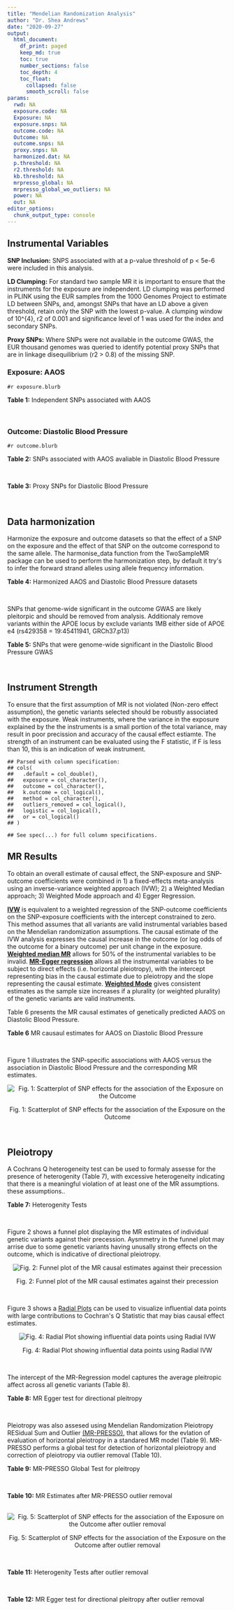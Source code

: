 ```yaml
---
title: "Mendelian Randomization Analysis"
author: "Dr. Shea Andrews"
date: "2020-09-27"
output:
  html_document:
    df_print: paged
    keep_md: true
    toc: true
    number_sections: false
    toc_depth: 4
    toc_float:
      collapsed: false
      smooth_scroll: false
params:
  rwd: NA
  exposure.code: NA
  Exposure: NA
  exposure.snps: NA
  outcome.code: NA
  Outcome: NA
  outcome.snps: NA
  proxy.snps: NA
  harmonized.dat: NA
  p.threshold: NA
  r2.threshold: NA
  kb.threshold: NA
  mrpresso_global: NA
  mrpresso_global_wo_outliers: NA
  power: NA
  out: NA
editor_options:
  chunk_output_type: console
---
```







## Instrumental Variables
**SNP Inclusion:** SNPS associated with at a p-value threshold of p < 5e-6 were included in this analysis.
<br>

**LD Clumping:** For standard two sample MR it is important to ensure that the instruments for the exposure are independent. LD clumping was performed in PLINK using the EUR samples from the 1000 Genomes Project to estimate LD between SNPs, and, amongst SNPs that have an LD above a given threshold, retain only the SNP with the lowest p-value. A clumping window of 10^{4}, r2 of 0.001 and significance level of 1 was used for the index and secondary SNPs.
<br>

**Proxy SNPs:** Where SNPs were not available in the outcome GWAS, the EUR thousand genomes was queried to identify potential proxy SNPs that are in linkage disequilibrium (r2 > 0.8) of the missing SNP.
<br>

### Exposure: AAOS
`#r exposure.blurb`
<br>

**Table 1:** Independent SNPs associated with AAOS
<div data-pagedtable="false">
  <script data-pagedtable-source type="application/json">
{"columns":[{"label":["SNP"],"name":[1],"type":["chr"],"align":["left"]},{"label":["CHROM"],"name":[2],"type":["dbl"],"align":["right"]},{"label":["POS"],"name":[3],"type":["dbl"],"align":["right"]},{"label":["REF"],"name":[4],"type":["chr"],"align":["left"]},{"label":["ALT"],"name":[5],"type":["chr"],"align":["left"]},{"label":["AF"],"name":[6],"type":["dbl"],"align":["right"]},{"label":["BETA"],"name":[7],"type":["dbl"],"align":["right"]},{"label":["SE"],"name":[8],"type":["dbl"],"align":["right"]},{"label":["Z"],"name":[9],"type":["dbl"],"align":["right"]},{"label":["P"],"name":[10],"type":["dbl"],"align":["right"]},{"label":["N"],"name":[11],"type":["dbl"],"align":["right"]},{"label":["TRAIT"],"name":[12],"type":["chr"],"align":["left"]}],"data":[{"1":"rs2649062","2":"1","3":"5799177","4":"A","5":"G","6":"0.3192","7":"0.0652","8":"0.0131","9":"4.977100","10":"6.120e-07","11":"40255","12":"AAOS"},{"1":"rs4662080","2":"1","3":"14363419","4":"C","5":"T","6":"0.6649","7":"0.1421","8":"0.0296","9":"4.800676","10":"1.586e-06","11":"40255","12":"AAOS"},{"1":"rs10919252","2":"1","3":"169802956","4":"C","5":"G","6":"0.3275","7":"0.0975","8":"0.0198","9":"4.924240","10":"8.182e-07","11":"40255","12":"AAOS"},{"1":"rs6701713","2":"1","3":"207786289","4":"A","5":"G","6":"0.7983","7":"-0.0709","8":"0.0146","9":"-4.856160","10":"1.184e-06","11":"40255","12":"AAOS"},{"1":"rs144505123","2":"1","3":"221802052","4":"C","5":"T","6":"0.0113","7":"0.7709","8":"0.1609","9":"4.791175","10":"1.661e-06","11":"40255","12":"AAOS"},{"1":"rs6718282","2":"2","3":"18039651","4":"G","5":"A","6":"0.0440","7":"-0.1421","8":"0.0308","9":"-4.613636","10":"3.840e-06","11":"40255","12":"AAOS"},{"1":"rs114131510","2":"2","3":"78420700","4":"A","5":"G","6":"0.0162","7":"0.6419","8":"0.1406","9":"4.565430","10":"4.949e-06","11":"40255","12":"AAOS"},{"1":"rs12615104","2":"2","3":"109820829","4":"T","5":"C","6":"0.2566","7":"-0.1057","8":"0.0221","9":"-4.782810","10":"1.829e-06","11":"40255","12":"AAOS"},{"1":"rs111906619","2":"2","3":"127789085","4":"C","5":"T","6":"0.0709","7":"0.1268","8":"0.0256","9":"4.953125","10":"7.088e-07","11":"40255","12":"AAOS"},{"1":"rs6431219","2":"2","3":"127862133","4":"C","5":"T","6":"0.4163","7":"0.0774","8":"0.0124","9":"6.241935","10":"3.897e-10","11":"40255","12":"AAOS"},{"1":"rs359982","2":"2","3":"219826934","4":"A","5":"G","6":"0.0781","7":"0.2660","8":"0.0513","9":"5.185190","10":"2.159e-07","11":"40255","12":"AAOS"},{"1":"rs116341973","2":"3","3":"63462893","4":"A","5":"G","6":"0.0227","7":"0.2057","8":"0.0399","9":"5.155390","10":"2.478e-07","11":"40255","12":"AAOS"},{"1":"rs145799027","2":"3","3":"114438213","4":"T","5":"C","6":"0.0147","7":"0.7485","8":"0.1601","9":"4.675200","10":"2.933e-06","11":"40255","12":"AAOS"},{"1":"rs71602496","2":"4","3":"661002","4":"A","5":"G","6":"0.1453","7":"0.0780","8":"0.0171","9":"4.561400","10":"4.978e-06","11":"40255","12":"AAOS"},{"1":"rs115803892","2":"4","3":"134185712","4":"G","5":"A","6":"0.0129","7":"0.9151","8":"0.1973","9":"4.638115","10":"3.498e-06","11":"40255","12":"AAOS"},{"1":"rs1689013","2":"4","3":"181048651","4":"T","5":"C","6":"0.2493","7":"0.0637","8":"0.0139","9":"4.582730","10":"4.657e-06","11":"40255","12":"AAOS"},{"1":"rs144202318","2":"5","3":"165711579","4":"G","5":"A","6":"0.0135","7":"0.7219","8":"0.1572","9":"4.592239","10":"4.356e-06","11":"40255","12":"AAOS"},{"1":"rs77345379","2":"6","3":"69273670","4":"C","5":"T","6":"0.0185","7":"0.2291","8":"0.0501","9":"4.572854","10":"4.830e-06","11":"40255","12":"AAOS"},{"1":"rs12153819","2":"6","3":"83773049","4":"C","5":"T","6":"0.1018","7":"-0.1092","8":"0.0235","9":"-4.646809","10":"3.291e-06","11":"40255","12":"AAOS"},{"1":"rs17170228","2":"7","3":"33076314","4":"G","5":"A","6":"0.0623","7":"0.1215","8":"0.0248","9":"4.899194","10":"1.004e-06","11":"40255","12":"AAOS"},{"1":"rs149907089","2":"7","3":"151626353","4":"G","5":"C","6":"0.0162","7":"0.7109","8":"0.1535","9":"4.631270","10":"3.637e-06","11":"40255","12":"AAOS"},{"1":"rs2725066","2":"8","3":"4438058","4":"T","5":"A","6":"0.5128","7":"-0.0936","8":"0.0191","9":"-4.900524","10":"9.948e-07","11":"40255","12":"AAOS"},{"1":"rs117201713","2":"8","3":"121340499","4":"G","5":"C","6":"0.0408","7":"0.2125","8":"0.0456","9":"4.660088","10":"3.120e-06","11":"40255","12":"AAOS"},{"1":"rs36033332","2":"9","3":"26834807","4":"C","5":"G","6":"0.0386","7":"0.4601","8":"0.0865","9":"5.319080","10":"1.030e-07","11":"40255","12":"AAOS"},{"1":"rs7930318","2":"11","3":"60033371","4":"C","5":"T","6":"0.5996","7":"0.0750","8":"0.0125","9":"6.000000","10":"2.245e-09","11":"40255","12":"AAOS"},{"1":"rs567075","2":"11","3":"85830157","4":"T","5":"C","6":"0.6903","7":"0.0900","8":"0.0132","9":"6.818180","10":"9.084e-12","11":"40255","12":"AAOS"},{"1":"rs11218343","2":"11","3":"121435587","4":"T","5":"C","6":"0.0395","7":"-0.1653","8":"0.0329","9":"-5.024320","10":"5.148e-07","11":"40255","12":"AAOS"},{"1":"rs7958488","2":"12","3":"6546166","4":"A","5":"T","6":"0.0195","7":"0.5085","8":"0.1111","9":"4.576960","10":"4.719e-06","11":"40255","12":"AAOS"},{"1":"rs1118069","2":"12","3":"84739181","4":"A","5":"T","6":"0.7195","7":"0.1012","8":"0.0216","9":"4.685190","10":"2.693e-06","11":"40255","12":"AAOS"},{"1":"rs140016885","2":"12","3":"99679113","4":"A","5":"G","6":"0.0144","7":"0.6851","8":"0.1416","9":"4.838280","10":"1.310e-06","11":"40255","12":"AAOS"},{"1":"rs9582517","2":"13","3":"102331030","4":"T","5":"C","6":"0.5073","7":"-0.1185","8":"0.0257","9":"-4.610890","10":"3.908e-06","11":"40255","12":"AAOS"},{"1":"rs146189059","2":"14","3":"47173254","4":"C","5":"G","6":"0.0111","7":"0.9444","8":"0.1835","9":"5.146590","10":"2.634e-07","11":"40255","12":"AAOS"},{"1":"rs17125944","2":"14","3":"53400629","4":"T","5":"C","6":"0.0924","7":"0.0960","8":"0.0203","9":"4.729060","10":"2.321e-06","11":"40255","12":"AAOS"},{"1":"rs150193285","2":"15","3":"75224360","4":"C","5":"T","6":"0.0109","7":"0.7622","8":"0.1650","9":"4.619394","10":"3.834e-06","11":"40255","12":"AAOS"},{"1":"rs9947273","2":"18","3":"35409158","4":"G","5":"A","6":"0.1431","7":"-0.0853","8":"0.0178","9":"-4.792135","10":"1.593e-06","11":"40255","12":"AAOS"},{"1":"rs62117204","2":"19","3":"45242967","4":"C","5":"T","6":"0.0601","7":"-0.1867","8":"0.0278","9":"-6.715827","10":"1.864e-11","11":"40255","12":"AAOS"},{"1":"rs76205446","2":"19","3":"45355267","4":"T","5":"A","6":"0.0143","7":"0.7096","8":"0.1234","9":"5.750405","10":"9.010e-09","11":"40255","12":"AAOS"},{"1":"rs2075650","2":"19","3":"45395619","4":"A","5":"G","6":"0.2197","7":"0.5502","8":"0.0223","9":"24.672600","10":"5.980e-134","11":"40255","12":"AAOS"},{"1":"rs141441332","2":"19","3":"45438575","4":"C","5":"A","6":"0.0110","7":"0.5383","8":"0.0632","9":"8.517405","10":"1.713e-17","11":"40255","12":"AAOS"},{"1":"rs204469","2":"19","3":"45490285","4":"A","5":"G","6":"0.9632","7":"0.1588","8":"0.0341","9":"4.656890","10":"3.269e-06","11":"40255","12":"AAOS"},{"1":"rs2827191","2":"21","3":"23361798","4":"C","5":"T","6":"0.2857","7":"0.1277","8":"0.0279","9":"4.577061","10":"4.895e-06","11":"40255","12":"AAOS"},{"1":"rs1043441","2":"22","3":"39130964","4":"C","5":"T","6":"0.2893","7":"-0.0639","8":"0.0135","9":"-4.733333","10":"2.110e-06","11":"40255","12":"AAOS"}],"options":{"columns":{"min":{},"max":[10]},"rows":{"min":[10],"max":[10]},"pages":{}}}
  </script>
</div>
<br>

### Outcome: Diastolic Blood Pressure
`#r outcome.blurb`
<br>

**Table 2:** SNPs associated with AAOS avaliable in Diastolic Blood Pressure
<div data-pagedtable="false">
  <script data-pagedtable-source type="application/json">
{"columns":[{"label":["SNP"],"name":[1],"type":["chr"],"align":["left"]},{"label":["CHROM"],"name":[2],"type":["dbl"],"align":["right"]},{"label":["POS"],"name":[3],"type":["dbl"],"align":["right"]},{"label":["REF"],"name":[4],"type":["chr"],"align":["left"]},{"label":["ALT"],"name":[5],"type":["chr"],"align":["left"]},{"label":["AF"],"name":[6],"type":["dbl"],"align":["right"]},{"label":["BETA"],"name":[7],"type":["dbl"],"align":["right"]},{"label":["SE"],"name":[8],"type":["dbl"],"align":["right"]},{"label":["Z"],"name":[9],"type":["dbl"],"align":["right"]},{"label":["P"],"name":[10],"type":["dbl"],"align":["right"]},{"label":["N"],"name":[11],"type":["dbl"],"align":["right"]},{"label":["TRAIT"],"name":[12],"type":["chr"],"align":["left"]}],"data":[{"1":"rs2649062","2":"1","3":"5799177","4":"A","5":"G","6":"0.3162","7":"0.0250","8":"0.0187","9":"1.33690000","10":"1.809e-01","11":"757600","12":"Diastolic_Blood_Pressure"},{"1":"rs10919252","2":"1","3":"169802956","4":"C","5":"G","6":"0.3248","7":"0.0100","8":"0.0184","9":"0.54347800","10":"5.879e-01","11":"757600","12":"Diastolic_Blood_Pressure"},{"1":"rs6701713","2":"1","3":"207786289","4":"A","5":"G","6":"0.8129","7":"0.0275","8":"0.0221","9":"1.24434000","10":"2.132e-01","11":"756596","12":"Diastolic_Blood_Pressure"},{"1":"rs6718282","2":"2","3":"18039651","4":"G","5":"A","6":"0.0546","7":"-0.0004","8":"0.0398","9":"-0.01005025","10":"9.911e-01","11":"750464","12":"Diastolic_Blood_Pressure"},{"1":"rs12615104","2":"2","3":"109820829","4":"T","5":"C","6":"0.2665","7":"0.0277","8":"0.0197","9":"1.40609000","10":"1.601e-01","11":"748882","12":"Diastolic_Blood_Pressure"},{"1":"rs111906619","2":"2","3":"127789085","4":"C","5":"T","6":"0.0765","7":"-0.0270","8":"0.0332","9":"-0.81325301","10":"4.156e-01","11":"757600","12":"Diastolic_Blood_Pressure"},{"1":"rs6431219","2":"2","3":"127862133","4":"C","5":"T","6":"0.4089","7":"0.0187","8":"0.0176","9":"1.06250000","10":"2.860e-01","11":"756487","12":"Diastolic_Blood_Pressure"},{"1":"rs359982","2":"2","3":"219826934","4":"A","5":"G","6":"0.0713","7":"-0.0315","8":"0.0352","9":"-0.89488600","10":"3.716e-01","11":"752864","12":"Diastolic_Blood_Pressure"},{"1":"rs116341973","2":"3","3":"63462893","4":"A","5":"G","6":"0.0224","7":"0.0640","8":"0.0597","9":"1.07203000","10":"2.839e-01","11":"756485","12":"Diastolic_Blood_Pressure"},{"1":"rs71602496","2":"4","3":"661002","4":"A","5":"G","6":"0.1540","7":"0.0167","8":"0.0244","9":"0.68442600","10":"4.944e-01","11":"754983","12":"Diastolic_Blood_Pressure"},{"1":"rs115803892","2":"4","3":"134185712","4":"G","5":"A","6":"0.0133","7":"-0.0168","8":"0.0828","9":"-0.20289855","10":"8.392e-01","11":"741372","12":"Diastolic_Blood_Pressure"},{"1":"rs1689013","2":"4","3":"181048651","4":"T","5":"C","6":"0.2432","7":"0.0321","8":"0.0202","9":"1.58911000","10":"1.120e-01","11":"754582","12":"Diastolic_Blood_Pressure"},{"1":"rs77345379","2":"6","3":"69273670","4":"C","5":"T","6":"0.0234","7":"0.0407","8":"0.0637","9":"0.63893250","10":"5.223e-01","11":"757598","12":"Diastolic_Blood_Pressure"},{"1":"rs12153819","2":"6","3":"83773049","4":"C","5":"T","6":"0.1251","7":"-0.0771","8":"0.0264","9":"-2.92045455","10":"3.499e-03","11":"757601","12":"Diastolic_Blood_Pressure"},{"1":"rs17170228","2":"7","3":"33076314","4":"G","5":"A","6":"0.0667","7":"0.0064","8":"0.0350","9":"0.18285714","10":"8.544e-01","11":"757600","12":"Diastolic_Blood_Pressure"},{"1":"rs2725066","2":"8","3":"4438058","4":"T","5":"A","6":"0.5250","7":"-0.0152","8":"0.0175","9":"-0.86857143","10":"3.857e-01","11":"746264","12":"Diastolic_Blood_Pressure"},{"1":"rs117201713","2":"8","3":"121340499","4":"G","5":"C","6":"0.0387","7":"-0.0037","8":"0.0454","9":"-0.08149780","10":"9.347e-01","11":"757600","12":"Diastolic_Blood_Pressure"},{"1":"rs36033332","2":"9","3":"26834807","4":"C","5":"G","6":"0.0519","7":"0.0196","8":"0.0418","9":"0.46890000","10":"6.391e-01","11":"755848","12":"Diastolic_Blood_Pressure"},{"1":"rs7930318","2":"11","3":"60033371","4":"C","5":"T","6":"0.5999","7":"0.0146","8":"0.0177","9":"0.82485876","10":"4.090e-01","11":"757600","12":"Diastolic_Blood_Pressure"},{"1":"rs567075","2":"11","3":"85830157","4":"T","5":"C","6":"0.6778","7":"-0.0151","8":"0.0185","9":"-0.81621600","10":"4.137e-01","11":"757600","12":"Diastolic_Blood_Pressure"},{"1":"rs11218343","2":"11","3":"121435587","4":"T","5":"C","6":"0.0384","7":"-0.0255","8":"0.0454","9":"-0.56167400","10":"5.747e-01","11":"757599","12":"Diastolic_Blood_Pressure"},{"1":"rs7958488","2":"12","3":"6546166","4":"A","5":"T","6":"0.0244","7":"-0.1444","8":"0.0589","9":"-2.45161000","10":"1.413e-02","11":"757599","12":"Diastolic_Blood_Pressure"},{"1":"rs1118069","2":"12","3":"84739181","4":"A","5":"T","6":"0.7104","7":"0.0133","8":"0.0192","9":"0.69270800","10":"4.877e-01","11":"753723","12":"Diastolic_Blood_Pressure"},{"1":"rs140016885","2":"12","3":"99679113","4":"A","5":"G","6":"0.0156","7":"0.0041","8":"0.0806","9":"0.05086850","10":"9.593e-01","11":"749905","12":"Diastolic_Blood_Pressure"},{"1":"rs9582517","2":"13","3":"102331030","4":"T","5":"C","6":"0.4936","7":"-0.0114","8":"0.0174","9":"-0.65517200","10":"5.134e-01","11":"756596","12":"Diastolic_Blood_Pressure"},{"1":"rs17125944","2":"14","3":"53400629","4":"T","5":"C","6":"0.0922","7":"-0.1428","8":"0.0303","9":"-4.71287000","10":"2.434e-06","11":"748334","12":"Diastolic_Blood_Pressure"},{"1":"rs150193285","2":"15","3":"75224360","4":"C","5":"T","6":"0.0127","7":"0.1668","8":"0.0840","9":"1.98571429","10":"4.701e-02","11":"747438","12":"Diastolic_Blood_Pressure"},{"1":"rs62117204","2":"19","3":"45242967","4":"C","5":"T","6":"0.0714","7":"-0.0822","8":"0.0350","9":"-2.34857143","10":"1.905e-02","11":"733885","12":"Diastolic_Blood_Pressure"},{"1":"rs76205446","2":"19","3":"45355267","4":"T","5":"A","6":"0.0106","7":"0.0741","8":"0.0934","9":"0.79336188","10":"4.276e-01","11":"705284","12":"Diastolic_Blood_Pressure"},{"1":"rs2075650","2":"19","3":"45395619","4":"A","5":"G","6":"0.1463","7":"-0.0284","8":"0.0250","9":"-1.13600000","10":"2.574e-01","11":"739095","12":"Diastolic_Blood_Pressure"},{"1":"rs204469","2":"19","3":"45490285","4":"A","5":"G","6":"0.9567","7":"-0.1118","8":"0.0450","9":"-2.48444000","10":"1.301e-02","11":"719485","12":"Diastolic_Blood_Pressure"},{"1":"rs2827191","2":"21","3":"23361798","4":"C","5":"T","6":"0.2878","7":"0.0112","8":"0.0194","9":"0.57731959","10":"5.638e-01","11":"755481","12":"Diastolic_Blood_Pressure"},{"1":"rs1043441","2":"22","3":"39130964","4":"C","5":"T","6":"0.2954","7":"-0.0462","8":"0.0190","9":"-2.43157895","10":"1.504e-02","11":"757600","12":"Diastolic_Blood_Pressure"},{"1":"rs4662080","2":"NA","3":"NA","4":"NA","5":"NA","6":"NA","7":"NA","8":"NA","9":"NA","10":"NA","11":"NA","12":"NA"},{"1":"rs144505123","2":"NA","3":"NA","4":"NA","5":"NA","6":"NA","7":"NA","8":"NA","9":"NA","10":"NA","11":"NA","12":"NA"},{"1":"rs114131510","2":"NA","3":"NA","4":"NA","5":"NA","6":"NA","7":"NA","8":"NA","9":"NA","10":"NA","11":"NA","12":"NA"},{"1":"rs145799027","2":"NA","3":"NA","4":"NA","5":"NA","6":"NA","7":"NA","8":"NA","9":"NA","10":"NA","11":"NA","12":"NA"},{"1":"rs144202318","2":"NA","3":"NA","4":"NA","5":"NA","6":"NA","7":"NA","8":"NA","9":"NA","10":"NA","11":"NA","12":"NA"},{"1":"rs149907089","2":"NA","3":"NA","4":"NA","5":"NA","6":"NA","7":"NA","8":"NA","9":"NA","10":"NA","11":"NA","12":"NA"},{"1":"rs146189059","2":"NA","3":"NA","4":"NA","5":"NA","6":"NA","7":"NA","8":"NA","9":"NA","10":"NA","11":"NA","12":"NA"},{"1":"rs9947273","2":"NA","3":"NA","4":"NA","5":"NA","6":"NA","7":"NA","8":"NA","9":"NA","10":"NA","11":"NA","12":"NA"},{"1":"rs141441332","2":"NA","3":"NA","4":"NA","5":"NA","6":"NA","7":"NA","8":"NA","9":"NA","10":"NA","11":"NA","12":"NA"}],"options":{"columns":{"min":{},"max":[10]},"rows":{"min":[10],"max":[10]},"pages":{}}}
  </script>
</div>
<br>

**Table 3:** Proxy SNPs for Diastolic Blood Pressure
<div data-pagedtable="false">
  <script data-pagedtable-source type="application/json">
{"columns":[{"label":["target_snp"],"name":[1],"type":["chr"],"align":["left"]},{"label":["proxy_snp"],"name":[2],"type":["chr"],"align":["left"]},{"label":["ld.r2"],"name":[3],"type":["dbl"],"align":["right"]},{"label":["Dprime"],"name":[4],"type":["dbl"],"align":["right"]},{"label":["PHASE"],"name":[5],"type":["chr"],"align":["left"]},{"label":["X12"],"name":[6],"type":["lgl"],"align":["right"]},{"label":["CHROM"],"name":[7],"type":["dbl"],"align":["right"]},{"label":["POS"],"name":[8],"type":["dbl"],"align":["right"]},{"label":["REF.proxy"],"name":[9],"type":["chr"],"align":["left"]},{"label":["ALT.proxy"],"name":[10],"type":["chr"],"align":["left"]},{"label":["AF"],"name":[11],"type":["dbl"],"align":["right"]},{"label":["BETA"],"name":[12],"type":["dbl"],"align":["right"]},{"label":["SE"],"name":[13],"type":["dbl"],"align":["right"]},{"label":["Z"],"name":[14],"type":["dbl"],"align":["right"]},{"label":["P"],"name":[15],"type":["dbl"],"align":["right"]},{"label":["N"],"name":[16],"type":["dbl"],"align":["right"]},{"label":["TRAIT"],"name":[17],"type":["chr"],"align":["left"]},{"label":["ref"],"name":[18],"type":["chr"],"align":["left"]},{"label":["ref.proxy"],"name":[19],"type":["lgl"],"align":["right"]},{"label":["alt"],"name":[20],"type":["chr"],"align":["left"]},{"label":["alt.proxy"],"name":[21],"type":["chr"],"align":["left"]},{"label":["ALT"],"name":[22],"type":["chr"],"align":["left"]},{"label":["REF"],"name":[23],"type":["chr"],"align":["left"]},{"label":["proxy.outcome"],"name":[24],"type":["lgl"],"align":["right"]}],"data":[{"1":"rs4662080","2":"rs4662076","3":"1","4":"1","5":"CT/TG","6":"NA","7":"1","8":"14357851","9":"T","10":"G","11":"0.7448","12":"-0.0060","13":"0.0199","14":"-0.301508","15":"0.7622","16":"757600","17":"Diastolic_Blood_Pressure","18":"C","19":"TRUE","20":"T","21":"G","22":"T","23":"C","24":"TRUE"},{"1":"rs9947273","2":"rs28702850","3":"1","4":"1","5":"AT/GC","6":"NA","7":"18","8":"35373923","9":"C","10":"T","11":"0.1580","12":"-0.0263","13":"0.0241","14":"-1.091286","15":"0.2751","16":"757600","17":"Diastolic_Blood_Pressure","18":"A","19":"TRUE","20":"G","21":"C","22":"A","23":"G","24":"TRUE"},{"1":"rs144505123","2":"NA","3":"NA","4":"NA","5":"NA","6":"NA","7":"NA","8":"NA","9":"NA","10":"NA","11":"NA","12":"NA","13":"NA","14":"NA","15":"NA","16":"NA","17":"NA","18":"NA","19":"NA","20":"NA","21":"NA","22":"NA","23":"NA","24":"NA"},{"1":"rs114131510","2":"NA","3":"NA","4":"NA","5":"NA","6":"NA","7":"NA","8":"NA","9":"NA","10":"NA","11":"NA","12":"NA","13":"NA","14":"NA","15":"NA","16":"NA","17":"NA","18":"NA","19":"NA","20":"NA","21":"NA","22":"NA","23":"NA","24":"NA"},{"1":"rs145799027","2":"NA","3":"NA","4":"NA","5":"NA","6":"NA","7":"NA","8":"NA","9":"NA","10":"NA","11":"NA","12":"NA","13":"NA","14":"NA","15":"NA","16":"NA","17":"NA","18":"NA","19":"NA","20":"NA","21":"NA","22":"NA","23":"NA","24":"NA"},{"1":"rs144202318","2":"NA","3":"NA","4":"NA","5":"NA","6":"NA","7":"NA","8":"NA","9":"NA","10":"NA","11":"NA","12":"NA","13":"NA","14":"NA","15":"NA","16":"NA","17":"NA","18":"NA","19":"NA","20":"NA","21":"NA","22":"NA","23":"NA","24":"NA"},{"1":"rs149907089","2":"NA","3":"NA","4":"NA","5":"NA","6":"NA","7":"NA","8":"NA","9":"NA","10":"NA","11":"NA","12":"NA","13":"NA","14":"NA","15":"NA","16":"NA","17":"NA","18":"NA","19":"NA","20":"NA","21":"NA","22":"NA","23":"NA","24":"NA"},{"1":"rs146189059","2":"NA","3":"NA","4":"NA","5":"NA","6":"NA","7":"NA","8":"NA","9":"NA","10":"NA","11":"NA","12":"NA","13":"NA","14":"NA","15":"NA","16":"NA","17":"NA","18":"NA","19":"NA","20":"NA","21":"NA","22":"NA","23":"NA","24":"NA"},{"1":"rs141441332","2":"NA","3":"NA","4":"NA","5":"NA","6":"NA","7":"NA","8":"NA","9":"NA","10":"NA","11":"NA","12":"NA","13":"NA","14":"NA","15":"NA","16":"NA","17":"NA","18":"NA","19":"NA","20":"NA","21":"NA","22":"NA","23":"NA","24":"NA"}],"options":{"columns":{"min":{},"max":[10]},"rows":{"min":[10],"max":[10]},"pages":{}}}
  </script>
</div>
<br>

## Data harmonization
Harmonize the exposure and outcome datasets so that the effect of a SNP on the exposure and the effect of that SNP on the outcome correspond to the same allele. The harmonise_data function from the TwoSampleMR package can be used to perform the harmonization step, by default it try's to infer the forward strand alleles using allele frequency information.
<br>

**Table 4:** Harmonized AAOS and Diastolic Blood Pressure datasets
<div data-pagedtable="false">
  <script data-pagedtable-source type="application/json">
{"columns":[{"label":["SNP"],"name":[1],"type":["chr"],"align":["left"]},{"label":["effect_allele.exposure"],"name":[2],"type":["chr"],"align":["left"]},{"label":["other_allele.exposure"],"name":[3],"type":["chr"],"align":["left"]},{"label":["effect_allele.outcome"],"name":[4],"type":["chr"],"align":["left"]},{"label":["other_allele.outcome"],"name":[5],"type":["chr"],"align":["left"]},{"label":["beta.exposure"],"name":[6],"type":["dbl"],"align":["right"]},{"label":["beta.outcome"],"name":[7],"type":["dbl"],"align":["right"]},{"label":["eaf.exposure"],"name":[8],"type":["dbl"],"align":["right"]},{"label":["eaf.outcome"],"name":[9],"type":["dbl"],"align":["right"]},{"label":["remove"],"name":[10],"type":["lgl"],"align":["right"]},{"label":["palindromic"],"name":[11],"type":["lgl"],"align":["right"]},{"label":["ambiguous"],"name":[12],"type":["lgl"],"align":["right"]},{"label":["id.outcome"],"name":[13],"type":["chr"],"align":["left"]},{"label":["chr.outcome"],"name":[14],"type":["dbl"],"align":["right"]},{"label":["pos.outcome"],"name":[15],"type":["dbl"],"align":["right"]},{"label":["se.outcome"],"name":[16],"type":["dbl"],"align":["right"]},{"label":["z.outcome"],"name":[17],"type":["dbl"],"align":["right"]},{"label":["pval.outcome"],"name":[18],"type":["dbl"],"align":["right"]},{"label":["samplesize.outcome"],"name":[19],"type":["dbl"],"align":["right"]},{"label":["outcome"],"name":[20],"type":["chr"],"align":["left"]},{"label":["mr_keep.outcome"],"name":[21],"type":["lgl"],"align":["right"]},{"label":["pval_origin.outcome"],"name":[22],"type":["chr"],"align":["left"]},{"label":["chr.exposure"],"name":[23],"type":["dbl"],"align":["right"]},{"label":["pos.exposure"],"name":[24],"type":["dbl"],"align":["right"]},{"label":["se.exposure"],"name":[25],"type":["dbl"],"align":["right"]},{"label":["z.exposure"],"name":[26],"type":["dbl"],"align":["right"]},{"label":["pval.exposure"],"name":[27],"type":["dbl"],"align":["right"]},{"label":["samplesize.exposure"],"name":[28],"type":["dbl"],"align":["right"]},{"label":["exposure"],"name":[29],"type":["chr"],"align":["left"]},{"label":["mr_keep.exposure"],"name":[30],"type":["lgl"],"align":["right"]},{"label":["pval_origin.exposure"],"name":[31],"type":["chr"],"align":["left"]},{"label":["id.exposure"],"name":[32],"type":["chr"],"align":["left"]},{"label":["action"],"name":[33],"type":["dbl"],"align":["right"]},{"label":["mr_keep"],"name":[34],"type":["lgl"],"align":["right"]},{"label":["pt"],"name":[35],"type":["dbl"],"align":["right"]},{"label":["pleitropy_keep"],"name":[36],"type":["lgl"],"align":["right"]},{"label":["mrpresso_RSSobs"],"name":[37],"type":["dbl"],"align":["right"]},{"label":["mrpresso_pval"],"name":[38],"type":["chr"],"align":["left"]},{"label":["mrpresso_keep"],"name":[39],"type":["lgl"],"align":["right"]}],"data":[{"1":"rs1043441","2":"T","3":"C","4":"T","5":"C","6":"-0.0639","7":"-0.0462","8":"0.2893","9":"0.2954","10":"FALSE","11":"FALSE","12":"FALSE","13":"hjqQOi","14":"22","15":"39130964","16":"0.0190","17":"-2.43157895","18":"1.504e-02","19":"757600","20":"Evangelou2018dbp","21":"TRUE","22":"reported","23":"22","24":"39130964","25":"0.0135","26":"-4.733333","27":"2.110e-06","28":"40255","29":"Huang2017aaos","30":"TRUE","31":"reported","32":"8SbZFC","33":"2","34":"TRUE","35":"5e-06","36":"TRUE","37":"2.035964e-03","38":"0.51","39":"TRUE"},{"1":"rs10919252","2":"G","3":"C","4":"G","5":"C","6":"0.0975","7":"0.0100","8":"0.3275","9":"0.3248","10":"FALSE","11":"TRUE","12":"FALSE","13":"hjqQOi","14":"1","15":"169802956","16":"0.0184","17":"0.54347800","18":"5.879e-01","19":"757600","20":"Evangelou2018dbp","21":"TRUE","22":"reported","23":"1","24":"169802956","25":"0.0198","26":"4.924240","27":"8.182e-07","28":"40255","29":"Huang2017aaos","30":"TRUE","31":"reported","32":"8SbZFC","33":"2","34":"TRUE","35":"5e-06","36":"TRUE","37":"6.083685e-05","38":"1","39":"TRUE"},{"1":"rs1118069","2":"T","3":"A","4":"T","5":"A","6":"0.1012","7":"0.0133","8":"0.7195","9":"0.7104","10":"FALSE","11":"TRUE","12":"FALSE","13":"hjqQOi","14":"12","15":"84739181","16":"0.0192","17":"0.69270800","18":"4.877e-01","19":"753723","20":"Evangelou2018dbp","21":"TRUE","22":"reported","23":"12","24":"84739181","25":"0.0216","26":"4.685190","27":"2.693e-06","28":"40255","29":"Huang2017aaos","30":"TRUE","31":"reported","32":"8SbZFC","33":"2","34":"TRUE","35":"5e-06","36":"TRUE","37":"1.231337e-04","38":"1","39":"TRUE"},{"1":"rs111906619","2":"T","3":"C","4":"T","5":"C","6":"0.1268","7":"-0.0270","8":"0.0709","9":"0.0765","10":"FALSE","11":"FALSE","12":"FALSE","13":"hjqQOi","14":"2","15":"127789085","16":"0.0332","17":"-0.81325301","18":"4.156e-01","19":"757600","20":"Evangelou2018dbp","21":"TRUE","22":"reported","23":"2","24":"127789085","25":"0.0256","26":"4.953125","27":"7.088e-07","28":"40255","29":"Huang2017aaos","30":"TRUE","31":"reported","32":"8SbZFC","33":"2","34":"TRUE","35":"5e-06","36":"TRUE","37":"9.355032e-04","38":"1","39":"TRUE"},{"1":"rs11218343","2":"C","3":"T","4":"C","5":"T","6":"-0.1653","7":"-0.0255","8":"0.0395","9":"0.0384","10":"FALSE","11":"FALSE","12":"FALSE","13":"hjqQOi","14":"11","15":"121435587","16":"0.0454","17":"-0.56167400","18":"5.747e-01","19":"757599","20":"Evangelou2018dbp","21":"TRUE","22":"reported","23":"11","24":"121435587","25":"0.0329","26":"-5.024320","27":"5.148e-07","28":"40255","29":"Huang2017aaos","30":"TRUE","31":"reported","32":"8SbZFC","33":"2","34":"TRUE","35":"5e-06","36":"TRUE","37":"4.703145e-04","38":"1","39":"TRUE"},{"1":"rs115803892","2":"A","3":"G","4":"A","5":"G","6":"0.9151","7":"-0.0168","8":"0.0129","9":"0.0133","10":"FALSE","11":"FALSE","12":"FALSE","13":"hjqQOi","14":"4","15":"134185712","16":"0.0828","17":"-0.20289855","18":"8.392e-01","19":"741372","20":"Evangelou2018dbp","21":"TRUE","22":"reported","23":"4","24":"134185712","25":"0.1973","26":"4.638115","27":"3.498e-06","28":"40255","29":"Huang2017aaos","30":"TRUE","31":"reported","32":"8SbZFC","33":"2","34":"TRUE","35":"5e-06","36":"TRUE","37":"2.018508e-03","38":"1","39":"TRUE"},{"1":"rs116341973","2":"G","3":"A","4":"G","5":"A","6":"0.2057","7":"0.0640","8":"0.0227","9":"0.0224","10":"FALSE","11":"FALSE","12":"FALSE","13":"hjqQOi","14":"3","15":"63462893","16":"0.0597","17":"1.07203000","18":"2.839e-01","19":"756485","20":"Evangelou2018dbp","21":"TRUE","22":"reported","23":"3","24":"63462893","25":"0.0399","26":"5.155390","27":"2.478e-07","28":"40255","29":"Huang2017aaos","30":"TRUE","31":"reported","32":"8SbZFC","33":"2","34":"TRUE","35":"5e-06","36":"TRUE","37":"3.552343e-03","38":"1","39":"TRUE"},{"1":"rs117201713","2":"C","3":"G","4":"C","5":"G","6":"0.2125","7":"-0.0037","8":"0.0408","9":"0.0387","10":"FALSE","11":"TRUE","12":"FALSE","13":"hjqQOi","14":"8","15":"121340499","16":"0.0454","17":"-0.08149780","18":"9.347e-01","19":"757600","20":"Evangelou2018dbp","21":"TRUE","22":"reported","23":"8","24":"121340499","25":"0.0456","26":"4.660088","27":"3.120e-06","28":"40255","29":"Huang2017aaos","30":"TRUE","31":"reported","32":"8SbZFC","33":"2","34":"TRUE","35":"5e-06","36":"TRUE","37":"8.404432e-05","38":"1","39":"TRUE"},{"1":"rs12153819","2":"T","3":"C","4":"T","5":"C","6":"-0.1092","7":"-0.0771","8":"0.1018","9":"0.1251","10":"FALSE","11":"FALSE","12":"FALSE","13":"hjqQOi","14":"6","15":"83773049","16":"0.0264","17":"-2.92045455","18":"3.499e-03","19":"757601","20":"Evangelou2018dbp","21":"TRUE","22":"reported","23":"6","24":"83773049","25":"0.0235","26":"-4.646809","27":"3.291e-06","28":"40255","29":"Huang2017aaos","30":"TRUE","31":"reported","32":"8SbZFC","33":"2","34":"TRUE","35":"5e-06","36":"TRUE","37":"5.726875e-03","38":"0.141","39":"TRUE"},{"1":"rs12615104","2":"C","3":"T","4":"C","5":"T","6":"-0.1057","7":"0.0277","8":"0.2566","9":"0.2665","10":"FALSE","11":"FALSE","12":"FALSE","13":"hjqQOi","14":"2","15":"109820829","16":"0.0197","17":"1.40609000","18":"1.601e-01","19":"748882","20":"Evangelou2018dbp","21":"TRUE","22":"reported","23":"2","24":"109820829","25":"0.0221","26":"-4.782810","27":"1.829e-06","28":"40255","29":"Huang2017aaos","30":"TRUE","31":"reported","32":"8SbZFC","33":"2","34":"TRUE","35":"5e-06","36":"TRUE","37":"9.741449e-04","38":"1","39":"TRUE"},{"1":"rs140016885","2":"G","3":"A","4":"G","5":"A","6":"0.6851","7":"0.0041","8":"0.0144","9":"0.0156","10":"FALSE","11":"FALSE","12":"FALSE","13":"hjqQOi","14":"12","15":"99679113","16":"0.0806","17":"0.05086850","18":"9.593e-01","19":"749905","20":"Evangelou2018dbp","21":"TRUE","22":"reported","23":"12","24":"99679113","25":"0.1416","26":"4.838280","27":"1.310e-06","28":"40255","29":"Huang2017aaos","30":"TRUE","31":"reported","32":"8SbZFC","33":"2","34":"TRUE","35":"5e-06","36":"TRUE","37":"1.926440e-04","38":"1","39":"TRUE"},{"1":"rs150193285","2":"T","3":"C","4":"T","5":"C","6":"0.7622","7":"0.1668","8":"0.0109","9":"0.0127","10":"FALSE","11":"FALSE","12":"FALSE","13":"hjqQOi","14":"15","15":"75224360","16":"0.0840","17":"1.98571429","18":"4.701e-02","19":"747438","20":"Evangelou2018dbp","21":"TRUE","22":"reported","23":"15","24":"75224360","25":"0.1650","26":"4.619394","27":"3.834e-06","28":"40255","29":"Huang2017aaos","30":"TRUE","31":"reported","32":"8SbZFC","33":"2","34":"TRUE","35":"5e-06","36":"TRUE","37":"2.593614e-02","38":"1","39":"TRUE"},{"1":"rs1689013","2":"C","3":"T","4":"C","5":"T","6":"0.0637","7":"0.0321","8":"0.2493","9":"0.2432","10":"FALSE","11":"FALSE","12":"FALSE","13":"hjqQOi","14":"4","15":"181048651","16":"0.0202","17":"1.58911000","18":"1.120e-01","19":"754582","20":"Evangelou2018dbp","21":"TRUE","22":"reported","23":"4","24":"181048651","25":"0.0139","26":"4.582730","27":"4.657e-06","28":"40255","29":"Huang2017aaos","30":"TRUE","31":"reported","32":"8SbZFC","33":"2","34":"TRUE","35":"5e-06","36":"TRUE","37":"9.501533e-04","38":"1","39":"TRUE"},{"1":"rs17125944","2":"C","3":"T","4":"C","5":"T","6":"0.0960","7":"-0.1428","8":"0.0924","9":"0.0922","10":"FALSE","11":"FALSE","12":"FALSE","13":"hjqQOi","14":"14","15":"53400629","16":"0.0303","17":"-4.71287000","18":"2.434e-06","19":"748334","20":"Evangelou2018dbp","21":"TRUE","22":"reported","23":"14","24":"53400629","25":"0.0203","26":"4.729060","27":"2.321e-06","28":"40255","29":"Huang2017aaos","30":"TRUE","31":"reported","32":"8SbZFC","33":"2","34":"TRUE","35":"5e-06","36":"TRUE","37":"2.150308e-02","38":"<0.003","39":"FALSE"},{"1":"rs17170228","2":"A","3":"G","4":"A","5":"G","6":"0.1215","7":"0.0064","8":"0.0623","9":"0.0667","10":"FALSE","11":"FALSE","12":"FALSE","13":"hjqQOi","14":"7","15":"33076314","16":"0.0350","17":"0.18285714","18":"8.544e-01","19":"757600","20":"Evangelou2018dbp","21":"TRUE","22":"reported","23":"7","24":"33076314","25":"0.0248","26":"4.899194","27":"1.004e-06","28":"40255","29":"Huang2017aaos","30":"TRUE","31":"reported","32":"8SbZFC","33":"2","34":"TRUE","35":"5e-06","36":"TRUE","37":"1.175550e-05","38":"1","39":"TRUE"},{"1":"rs204469","2":"G","3":"A","4":"G","5":"A","6":"0.1588","7":"-0.1118","8":"0.9632","9":"0.9567","10":"FALSE","11":"FALSE","12":"FALSE","13":"hjqQOi","14":"19","15":"45490285","16":"0.0450","17":"-2.48444000","18":"1.301e-02","19":"719485","20":"Evangelou2018dbp","21":"TRUE","22":"reported","23":"19","24":"45490285","25":"0.0341","26":"4.656890","27":"3.269e-06","28":"40255","29":"Huang2017aaos","30":"TRUE","31":"reported","32":"8SbZFC","33":"2","34":"TRUE","35":"5e-06","36":"FALSE","37":"NA","38":"NA","39":"NA"},{"1":"rs2075650","2":"G","3":"A","4":"G","5":"A","6":"0.5502","7":"-0.0284","8":"0.2197","9":"0.1463","10":"FALSE","11":"FALSE","12":"FALSE","13":"hjqQOi","14":"19","15":"45395619","16":"0.0250","17":"-1.13600000","18":"2.574e-01","19":"739095","20":"Evangelou2018dbp","21":"TRUE","22":"reported","23":"19","24":"45395619","25":"0.0223","26":"24.672600","27":"5.980e-134","28":"40255","29":"Huang2017aaos","30":"TRUE","31":"reported","32":"8SbZFC","33":"2","34":"TRUE","35":"5e-06","36":"FALSE","37":"NA","38":"NA","39":"NA"},{"1":"rs2649062","2":"G","3":"A","4":"G","5":"A","6":"0.0652","7":"0.0250","8":"0.3192","9":"0.3162","10":"FALSE","11":"FALSE","12":"FALSE","13":"hjqQOi","14":"1","15":"5799177","16":"0.0187","17":"1.33690000","18":"1.809e-01","19":"757600","20":"Evangelou2018dbp","21":"TRUE","22":"reported","23":"1","24":"5799177","25":"0.0131","26":"4.977100","27":"6.120e-07","28":"40255","29":"Huang2017aaos","30":"TRUE","31":"reported","32":"8SbZFC","33":"2","34":"TRUE","35":"5e-06","36":"TRUE","37":"5.602089e-04","38":"1","39":"TRUE"},{"1":"rs2725066","2":"A","3":"T","4":"A","5":"T","6":"-0.0936","7":"-0.0152","8":"0.5128","9":"0.5250","10":"FALSE","11":"TRUE","12":"TRUE","13":"hjqQOi","14":"8","15":"4438058","16":"0.0175","17":"-0.86857143","18":"3.857e-01","19":"746264","20":"Evangelou2018dbp","21":"TRUE","22":"reported","23":"8","24":"4438058","25":"0.0191","26":"-4.900524","27":"9.948e-07","28":"40255","29":"Huang2017aaos","30":"TRUE","31":"reported","32":"8SbZFC","33":"2","34":"FALSE","35":"5e-06","36":"TRUE","37":"NA","38":"NA","39":"NA"},{"1":"rs2827191","2":"T","3":"C","4":"T","5":"C","6":"0.1277","7":"0.0112","8":"0.2857","9":"0.2878","10":"FALSE","11":"FALSE","12":"FALSE","13":"hjqQOi","14":"21","15":"23361798","16":"0.0194","17":"0.57731959","18":"5.638e-01","19":"755481","20":"Evangelou2018dbp","21":"TRUE","22":"reported","23":"21","24":"23361798","25":"0.0279","26":"4.577061","27":"4.895e-06","28":"40255","29":"Huang2017aaos","30":"TRUE","31":"reported","32":"8SbZFC","33":"2","34":"TRUE","35":"5e-06","36":"TRUE","37":"7.046784e-05","38":"1","39":"TRUE"},{"1":"rs359982","2":"G","3":"A","4":"G","5":"A","6":"0.2660","7":"-0.0315","8":"0.0781","9":"0.0713","10":"FALSE","11":"FALSE","12":"FALSE","13":"hjqQOi","14":"2","15":"219826934","16":"0.0352","17":"-0.89488600","18":"3.716e-01","19":"752864","20":"Evangelou2018dbp","21":"TRUE","22":"reported","23":"2","24":"219826934","25":"0.0513","26":"5.185190","27":"2.159e-07","28":"40255","29":"Huang2017aaos","30":"TRUE","31":"reported","32":"8SbZFC","33":"2","34":"TRUE","35":"5e-06","36":"TRUE","37":"1.630606e-03","38":"1","39":"TRUE"},{"1":"rs36033332","2":"G","3":"C","4":"G","5":"C","6":"0.4601","7":"0.0196","8":"0.0386","9":"0.0519","10":"FALSE","11":"TRUE","12":"FALSE","13":"hjqQOi","14":"9","15":"26834807","16":"0.0418","17":"0.46890000","18":"6.391e-01","19":"755848","20":"Evangelou2018dbp","21":"TRUE","22":"reported","23":"9","24":"26834807","25":"0.0865","26":"5.319080","27":"1.030e-07","28":"40255","29":"Huang2017aaos","30":"TRUE","31":"reported","32":"8SbZFC","33":"2","34":"TRUE","35":"5e-06","36":"TRUE","37":"8.669671e-05","38":"1","39":"TRUE"},{"1":"rs4662080","2":"T","3":"C","4":"T","5":"C","6":"0.1421","7":"-0.0060","8":"0.6649","9":"0.7448","10":"FALSE","11":"FALSE","12":"FALSE","13":"hjqQOi","14":"1","15":"14357851","16":"0.0199","17":"-0.30150800","18":"7.622e-01","19":"757600","20":"Evangelou2018dbp","21":"TRUE","22":"reported","23":"1","24":"14363419","25":"0.0296","26":"4.800676","27":"1.586e-06","28":"40255","29":"Huang2017aaos","30":"TRUE","31":"reported","32":"8SbZFC","33":"2","34":"TRUE","35":"5e-06","36":"TRUE","37":"1.006015e-04","38":"1","39":"TRUE"},{"1":"rs567075","2":"C","3":"T","4":"C","5":"T","6":"0.0900","7":"-0.0151","8":"0.6903","9":"0.6778","10":"FALSE","11":"FALSE","12":"FALSE","13":"hjqQOi","14":"11","15":"85830157","16":"0.0185","17":"-0.81621600","18":"4.137e-01","19":"757600","20":"Evangelou2018dbp","21":"TRUE","22":"reported","23":"11","24":"85830157","25":"0.0132","26":"6.818180","27":"9.084e-12","28":"40255","29":"Huang2017aaos","30":"TRUE","31":"reported","32":"8SbZFC","33":"2","34":"TRUE","35":"5e-06","36":"TRUE","37":"3.149818e-04","38":"1","39":"TRUE"},{"1":"rs62117204","2":"T","3":"C","4":"T","5":"C","6":"-0.1867","7":"-0.0822","8":"0.0601","9":"0.0714","10":"FALSE","11":"FALSE","12":"FALSE","13":"hjqQOi","14":"19","15":"45242967","16":"0.0350","17":"-2.34857143","18":"1.905e-02","19":"733885","20":"Evangelou2018dbp","21":"TRUE","22":"reported","23":"19","24":"45242967","25":"0.0278","26":"-6.715827","27":"1.864e-11","28":"40255","29":"Huang2017aaos","30":"TRUE","31":"reported","32":"8SbZFC","33":"2","34":"TRUE","35":"5e-06","36":"FALSE","37":"NA","38":"NA","39":"NA"},{"1":"rs6431219","2":"T","3":"C","4":"T","5":"C","6":"0.0774","7":"0.0187","8":"0.4163","9":"0.4089","10":"FALSE","11":"FALSE","12":"FALSE","13":"hjqQOi","14":"2","15":"127862133","16":"0.0176","17":"1.06250000","18":"2.860e-01","19":"756487","20":"Evangelou2018dbp","21":"TRUE","22":"reported","23":"2","24":"127862133","25":"0.0124","26":"6.241935","27":"3.897e-10","28":"40255","29":"Huang2017aaos","30":"TRUE","31":"reported","32":"8SbZFC","33":"2","34":"TRUE","35":"5e-06","36":"TRUE","37":"2.927193e-04","38":"1","39":"TRUE"},{"1":"rs6701713","2":"G","3":"A","4":"G","5":"A","6":"-0.0709","7":"0.0275","8":"0.7983","9":"0.8129","10":"FALSE","11":"FALSE","12":"FALSE","13":"hjqQOi","14":"1","15":"207786289","16":"0.0221","17":"1.24434000","18":"2.132e-01","19":"756596","20":"Evangelou2018dbp","21":"TRUE","22":"reported","23":"1","24":"207786289","25":"0.0146","26":"-4.856160","27":"1.184e-06","28":"40255","29":"Huang2017aaos","30":"TRUE","31":"reported","32":"8SbZFC","33":"2","34":"TRUE","35":"5e-06","36":"TRUE","37":"8.737576e-04","38":"1","39":"TRUE"},{"1":"rs6718282","2":"A","3":"G","4":"A","5":"G","6":"-0.1421","7":"-0.0004","8":"0.0440","9":"0.0546","10":"FALSE","11":"FALSE","12":"FALSE","13":"hjqQOi","14":"2","15":"18039651","16":"0.0398","17":"-0.01005025","18":"9.911e-01","19":"750464","20":"Evangelou2018dbp","21":"TRUE","22":"reported","23":"2","24":"18039651","25":"0.0308","26":"-4.613636","27":"3.840e-06","28":"40255","29":"Huang2017aaos","30":"TRUE","31":"reported","32":"8SbZFC","33":"2","34":"TRUE","35":"5e-06","36":"TRUE","37":"1.000475e-05","38":"1","39":"TRUE"},{"1":"rs71602496","2":"G","3":"A","4":"G","5":"A","6":"0.0780","7":"0.0167","8":"0.1453","9":"0.1540","10":"FALSE","11":"FALSE","12":"FALSE","13":"hjqQOi","14":"4","15":"661002","16":"0.0244","17":"0.68442600","18":"4.944e-01","19":"754983","20":"Evangelou2018dbp","21":"TRUE","22":"reported","23":"4","24":"661002","25":"0.0171","26":"4.561400","27":"4.978e-06","28":"40255","29":"Huang2017aaos","30":"TRUE","31":"reported","32":"8SbZFC","33":"2","34":"TRUE","35":"5e-06","36":"TRUE","37":"2.225250e-04","38":"1","39":"TRUE"},{"1":"rs76205446","2":"A","3":"T","4":"A","5":"T","6":"0.7096","7":"0.0741","8":"0.0143","9":"0.0106","10":"FALSE","11":"TRUE","12":"FALSE","13":"hjqQOi","14":"19","15":"45355267","16":"0.0934","17":"0.79336188","18":"4.276e-01","19":"705284","20":"Evangelou2018dbp","21":"TRUE","22":"reported","23":"19","24":"45355267","25":"0.1234","26":"5.750405","27":"9.010e-09","28":"40255","29":"Huang2017aaos","30":"TRUE","31":"reported","32":"8SbZFC","33":"2","34":"TRUE","35":"5e-06","36":"FALSE","37":"NA","38":"NA","39":"NA"},{"1":"rs77345379","2":"T","3":"C","4":"T","5":"C","6":"0.2291","7":"0.0407","8":"0.0185","9":"0.0234","10":"FALSE","11":"FALSE","12":"FALSE","13":"hjqQOi","14":"6","15":"69273670","16":"0.0637","17":"0.63893250","18":"5.223e-01","19":"757598","20":"Evangelou2018dbp","21":"TRUE","22":"reported","23":"6","24":"69273670","25":"0.0501","26":"4.572854","27":"4.830e-06","28":"40255","29":"Huang2017aaos","30":"TRUE","31":"reported","32":"8SbZFC","33":"2","34":"TRUE","35":"5e-06","36":"TRUE","37":"1.258464e-03","38":"1","39":"TRUE"},{"1":"rs7930318","2":"T","3":"C","4":"T","5":"C","6":"0.0750","7":"0.0146","8":"0.5996","9":"0.5999","10":"FALSE","11":"FALSE","12":"FALSE","13":"hjqQOi","14":"11","15":"60033371","16":"0.0177","17":"0.82485876","18":"4.090e-01","19":"757600","20":"Evangelou2018dbp","21":"TRUE","22":"reported","23":"11","24":"60033371","25":"0.0125","26":"6.000000","27":"2.245e-09","28":"40255","29":"Huang2017aaos","30":"TRUE","31":"reported","32":"8SbZFC","33":"2","34":"TRUE","35":"5e-06","36":"TRUE","37":"1.682574e-04","38":"1","39":"TRUE"},{"1":"rs7958488","2":"T","3":"A","4":"T","5":"A","6":"0.5085","7":"-0.1444","8":"0.0195","9":"0.0244","10":"FALSE","11":"TRUE","12":"FALSE","13":"hjqQOi","14":"12","15":"6546166","16":"0.0589","17":"-2.45161000","18":"1.413e-02","19":"757599","20":"Evangelou2018dbp","21":"TRUE","22":"reported","23":"12","24":"6546166","25":"0.1111","26":"4.576960","27":"4.719e-06","28":"40255","29":"Huang2017aaos","30":"TRUE","31":"reported","32":"8SbZFC","33":"2","34":"TRUE","35":"5e-06","36":"TRUE","37":"2.874141e-02","38":"0.165","39":"TRUE"},{"1":"rs9582517","2":"C","3":"T","4":"C","5":"T","6":"-0.1185","7":"-0.0114","8":"0.5073","9":"0.4936","10":"FALSE","11":"FALSE","12":"FALSE","13":"hjqQOi","14":"13","15":"102331030","16":"0.0174","17":"-0.65517200","18":"5.134e-01","19":"756596","20":"Evangelou2018dbp","21":"TRUE","22":"reported","23":"13","24":"102331030","25":"0.0257","26":"-4.610890","27":"3.908e-06","28":"40255","29":"Huang2017aaos","30":"TRUE","31":"reported","32":"8SbZFC","33":"2","34":"TRUE","35":"5e-06","36":"TRUE","37":"7.867436e-05","38":"1","39":"TRUE"},{"1":"rs9947273","2":"A","3":"G","4":"A","5":"G","6":"-0.0853","7":"-0.0263","8":"0.1431","9":"0.1580","10":"FALSE","11":"FALSE","12":"FALSE","13":"hjqQOi","14":"18","15":"35373923","16":"0.0241","17":"-1.09128631","18":"2.751e-01","19":"757600","20":"Evangelou2018dbp","21":"TRUE","22":"reported","23":"18","24":"35409158","25":"0.0178","26":"-4.792135","27":"1.593e-06","28":"40255","29":"Huang2017aaos","30":"TRUE","31":"reported","32":"8SbZFC","33":"2","34":"TRUE","35":"5e-06","36":"TRUE","37":"5.997252e-04","38":"1","39":"TRUE"}],"options":{"columns":{"min":{},"max":[10]},"rows":{"min":[10],"max":[10]},"pages":{}}}
  </script>
</div>
<br>

SNPs that genome-wide significant in the outcome GWAS are likely pleitorpic and should be removed from analysis. Additionaly remove variants within the APOE locus by exclude variants 1MB either side of APOE e4 (rs429358 = 19:45411941, GRCh37.p13)
<br>


**Table 5:** SNPs that were genome-wide significant in the Diastolic Blood Pressure GWAS
<div data-pagedtable="false">
  <script data-pagedtable-source type="application/json">
{"columns":[{"label":["SNP"],"name":[1],"type":["chr"],"align":["left"]},{"label":["chr.outcome"],"name":[2],"type":["dbl"],"align":["right"]},{"label":["pos.outcome"],"name":[3],"type":["dbl"],"align":["right"]},{"label":["pval.exposure"],"name":[4],"type":["dbl"],"align":["right"]},{"label":["pval.outcome"],"name":[5],"type":["dbl"],"align":["right"]}],"data":[{"1":"rs204469","2":"19","3":"45490285","4":"3.269e-06","5":"0.01301"},{"1":"rs2075650","2":"19","3":"45395619","4":"5.980e-134","5":"0.25740"},{"1":"rs62117204","2":"19","3":"45242967","4":"1.864e-11","5":"0.01905"},{"1":"rs76205446","2":"19","3":"45355267","4":"9.010e-09","5":"0.42760"}],"options":{"columns":{"min":{},"max":[10]},"rows":{"min":[10],"max":[10]},"pages":{}}}
  </script>
</div>
<br>


## Instrument Strength
To ensure that the first assumption of MR is not violated (Non-zero effect assumption), the genetic variants selected should be robustly associated with the exposure. Weak instruments, where the variance in the exposure explained by the the instruments is a small portion of the total variance, may result in poor precission and accuracy of the causal effect estiamte. The strength of an instrument can be evaluated using the F statistic, if F is less than 10, this is an indication of weak instrument.


```
## Parsed with column specification:
## cols(
##   .default = col_double(),
##   exposure = col_character(),
##   outcome = col_character(),
##   k.outcome = col_logical(),
##   method = col_character(),
##   outliers_removed = col_logical(),
##   logistic = col_logical(),
##   or = col_logical()
## )
```

```
## See spec(...) for full column specifications.
```

<div data-pagedtable="false">
  <script data-pagedtable-source type="application/json">
{"columns":[{"label":["outliers_removed"],"name":[1],"type":["lgl"],"align":["right"]},{"label":["pve.exposure"],"name":[2],"type":["dbl"],"align":["right"]},{"label":["F"],"name":[3],"type":["dbl"],"align":["right"]},{"label":["Alpha"],"name":[4],"type":["dbl"],"align":["right"]},{"label":["NCP"],"name":[5],"type":["dbl"],"align":["right"]},{"label":["Power"],"name":[6],"type":["dbl"],"align":["right"]}],"data":[{"1":"FALSE","2":"0.01831894","3":"25.02038","4":"0.05","5":"1.358539","6":"0.2143687"},{"1":"TRUE","2":"0.01776869","3":"25.09226","4":"0.05","5":"3.891265","6":"0.5050945"}],"options":{"columns":{"min":{},"max":[10]},"rows":{"min":[10],"max":[10]},"pages":{}}}
  </script>
</div>

##  MR Results
To obtain an overall estimate of causal effect, the SNP-exposure and SNP-outcome coefficients were combined in 1) a fixed-effects meta-analysis using an inverse-variance weighted approach (IVW); 2) a Weighted Median approach; 3) Weighted Mode approach and 4) Egger Regression.


[**IVW**](https://doi.org/10.1002/gepi.21758) is equivalent to a weighted regression of the SNP-outcome coefficients on the SNP-exposure coefficients with the intercept constrained to zero. This method assumes that all variants are valid instrumental variables based on the Mendelian randomization assumptions. The causal estimate of the IVW analysis expresses the causal increase in the outcome (or log odds of the outcome for a binary outcome) per unit change in the exposure. [**Weighted median MR**](https://doi.org/10.1002/gepi.21965) allows for 50% of the instrumental variables to be invalid. [**MR-Egger regression**](https://doi.org/10.1093/ije/dyw220) allows all the instrumental variables to be subject to direct effects (i.e. horizontal pleiotropy), with the intercept representing bias in the causal estimate due to pleiotropy and the slope representing the causal estimate. [**Weighted Mode**](https://doi.org/10.1093/ije/dyx102) gives consistent estimates as the sample size increases if a plurality (or weighted plurality) of the genetic variants are valid instruments.
<br>



Table 6 presents the MR causal estimates of genetically predicted AAOS on Diastolic Blood Pressure.
<br>

**Table 6** MR causaul estimates for AAOS on Diastolic Blood Pressure
<div data-pagedtable="false">
  <script data-pagedtable-source type="application/json">
{"columns":[{"label":["id.exposure"],"name":[1],"type":["chr"],"align":["left"]},{"label":["id.outcome"],"name":[2],"type":["chr"],"align":["left"]},{"label":["outcome"],"name":[3],"type":["fctr"],"align":["left"]},{"label":["exposure"],"name":[4],"type":["fctr"],"align":["left"]},{"label":["method"],"name":[5],"type":["fctr"],"align":["left"]},{"label":["nsnp"],"name":[6],"type":["int"],"align":["right"]},{"label":["b"],"name":[7],"type":["dbl"],"align":["right"]},{"label":["se"],"name":[8],"type":["dbl"],"align":["right"]},{"label":["pval"],"name":[9],"type":["dbl"],"align":["right"]}],"data":[{"1":"8SbZFC","2":"hjqQOi","3":"Evangelou2018dbp","4":"Huang2017aaos","5":"Inverse variance weighted (fixed effects)","6":"30","7":"0.02479282","8":"0.03148469","9":"0.4310147"},{"1":"8SbZFC","2":"hjqQOi","3":"Evangelou2018dbp","4":"Huang2017aaos","5":"Weighted median","6":"30","7":"0.02163247","8":"0.04754756","9":"0.6491345"},{"1":"8SbZFC","2":"hjqQOi","3":"Evangelou2018dbp","4":"Huang2017aaos","5":"Weighted mode","6":"30","7":"0.02792037","8":"0.05715446","9":"0.6288643"},{"1":"8SbZFC","2":"hjqQOi","3":"Evangelou2018dbp","4":"Huang2017aaos","5":"MR Egger","6":"30","7":"-0.03620775","8":"0.07462372","9":"0.6313062"}],"options":{"columns":{"min":{},"max":[10]},"rows":{"min":[10],"max":[10]},"pages":{}}}
  </script>
</div>
<br>

Figure 1 illustrates the SNP-specific associations with AAOS versus the association in Diastolic Blood Pressure and the corresponding MR estimates.
<br>

<div class="figure" style="text-align: center">
<img src="/sc/arion/projects/LOAD/shea/Projects/MR_ADPhenome/results/MR_ADbidir/Huang2017aaos/Evangelou2018dbp/Huang2017aaos_5e-6_Evangelou2018dbp_MR_Analaysis_files/figure-html/scatter_plot-1.png" alt="Fig. 1: Scatterplot of SNP effects for the association of the Exposure on the Outcome"  />
<p class="caption">Fig. 1: Scatterplot of SNP effects for the association of the Exposure on the Outcome</p>
</div>
<br>


## Pleiotropy
A Cochrans Q heterogeneity test can be used to formaly assesse for the presence of heterogenity (Table 7), with excessive heterogeneity indicating that there is a meaningful violation of at least one of the MR assumptions.
these assumptions..
<br>

**Table 7:** Heterogenity Tests
<div data-pagedtable="false">
  <script data-pagedtable-source type="application/json">
{"columns":[{"label":["id.exposure"],"name":[1],"type":["chr"],"align":["left"]},{"label":["id.outcome"],"name":[2],"type":["chr"],"align":["left"]},{"label":["outcome"],"name":[3],"type":["fctr"],"align":["left"]},{"label":["exposure"],"name":[4],"type":["fctr"],"align":["left"]},{"label":["method"],"name":[5],"type":["fctr"],"align":["left"]},{"label":["Q"],"name":[6],"type":["dbl"],"align":["right"]},{"label":["Q_df"],"name":[7],"type":["dbl"],"align":["right"]},{"label":["Q_pval"],"name":[8],"type":["dbl"],"align":["right"]}],"data":[{"1":"8SbZFC","2":"hjqQOi","3":"Evangelou2018dbp","4":"Huang2017aaos","5":"MR Egger","6":"60.85781","7":"28","8":"0.0003160964"},{"1":"8SbZFC","2":"hjqQOi","3":"Evangelou2018dbp","4":"Huang2017aaos","5":"Inverse variance weighted","6":"63.22669","7":"29","8":"0.0002410644"}],"options":{"columns":{"min":{},"max":[10]},"rows":{"min":[10],"max":[10]},"pages":{}}}
  </script>
</div>
<br>

Figure 2 shows a funnel plot displaying the MR estimates of individual genetic variants against their precession. Aysmmetry in the funnel plot may arrise due to some genetic variants having unusally strong effects on the outcome, which is indicative of directional pleiotropy.
<br>

<div class="figure" style="text-align: center">
<img src="/sc/arion/projects/LOAD/shea/Projects/MR_ADPhenome/results/MR_ADbidir/Huang2017aaos/Evangelou2018dbp/Huang2017aaos_5e-6_Evangelou2018dbp_MR_Analaysis_files/figure-html/funnel_plot-1.png" alt="Fig. 2: Funnel plot of the MR causal estimates against their precession"  />
<p class="caption">Fig. 2: Funnel plot of the MR causal estimates against their precession</p>
</div>
<br>

Figure 3 shows a [Radial Plots](https://github.com/WSpiller/RadialMR) can be used to visualize influential data points with large contributions to Cochran's Q Statistic that may bias causal effect estimates.



<div class="figure" style="text-align: center">
<img src="/sc/arion/projects/LOAD/shea/Projects/MR_ADPhenome/results/MR_ADbidir/Huang2017aaos/Evangelou2018dbp/Huang2017aaos_5e-6_Evangelou2018dbp_MR_Analaysis_files/figure-html/Radial_Plot-1.png" alt="Fig. 4: Radial Plot showing influential data points using Radial IVW"  />
<p class="caption">Fig. 4: Radial Plot showing influential data points using Radial IVW</p>
</div>
<br>

The intercept of the MR-Regression model captures the average pleitropic affect across all genetic variants (Table 8).
<br>

**Table 8:** MR Egger test for directional pleitropy
<div data-pagedtable="false">
  <script data-pagedtable-source type="application/json">
{"columns":[{"label":["id.exposure"],"name":[1],"type":["chr"],"align":["left"]},{"label":["id.outcome"],"name":[2],"type":["chr"],"align":["left"]},{"label":["outcome"],"name":[3],"type":["fctr"],"align":["left"]},{"label":["exposure"],"name":[4],"type":["fctr"],"align":["left"]},{"label":["egger_intercept"],"name":[5],"type":["dbl"],"align":["right"]},{"label":["se"],"name":[6],"type":["dbl"],"align":["right"]},{"label":["pval"],"name":[7],"type":["dbl"],"align":["right"]}],"data":[{"1":"8SbZFC","2":"hjqQOi","3":"Evangelou2018dbp","4":"Huang2017aaos","5":"0.01128405","6":"0.01080867","7":"0.3054238"}],"options":{"columns":{"min":{},"max":[10]},"rows":{"min":[10],"max":[10]},"pages":{}}}
  </script>
</div>
<br>

Pleiotropy was also assesed using Mendelian Randomization Pleiotropy RESidual Sum and Outlier [(MR-PRESSO)](https://doi.org/10.1038/s41588-018-0099-7), that allows for the evlation of evaluation of horizontal pleiotropy in a standared MR model (Table 9). MR-PRESSO performs a global test for detection of horizontal pleiotropy and correction of pleiotropy via outlier removal (Table 10).
<br>

**Table 9:** MR-PRESSO Global Test for pleitropy
<div data-pagedtable="false">
  <script data-pagedtable-source type="application/json">
{"columns":[{"label":["id.exposure"],"name":[1],"type":["chr"],"align":["left"]},{"label":["id.outcome"],"name":[2],"type":["chr"],"align":["left"]},{"label":["outcome"],"name":[3],"type":["chr"],"align":["left"]},{"label":["exposure"],"name":[4],"type":["chr"],"align":["left"]},{"label":["pt"],"name":[5],"type":["dbl"],"align":["right"]},{"label":["outliers_removed"],"name":[6],"type":["lgl"],"align":["right"]},{"label":["n_outliers"],"name":[7],"type":["dbl"],"align":["right"]},{"label":["RSSobs"],"name":[8],"type":["dbl"],"align":["right"]},{"label":["pval"],"name":[9],"type":["dbl"],"align":["right"]}],"data":[{"1":"8SbZFC","2":"hjqQOi","3":"Evangelou2018dbp","4":"Huang2017aaos","5":"5e-06","6":"FALSE","7":"1","8":"66.62213","9":"2e-04"}],"options":{"columns":{"min":{},"max":[10]},"rows":{"min":[10],"max":[10]},"pages":{}}}
  </script>
</div>
<br>


**Table 10:** MR Estimates after MR-PRESSO outlier removal
<div data-pagedtable="false">
  <script data-pagedtable-source type="application/json">
{"columns":[{"label":["id.exposure"],"name":[1],"type":["chr"],"align":["left"]},{"label":["id.outcome"],"name":[2],"type":["chr"],"align":["left"]},{"label":["outcome"],"name":[3],"type":["fctr"],"align":["left"]},{"label":["exposure"],"name":[4],"type":["fctr"],"align":["left"]},{"label":["method"],"name":[5],"type":["fctr"],"align":["left"]},{"label":["nsnp"],"name":[6],"type":["int"],"align":["right"]},{"label":["b"],"name":[7],"type":["dbl"],"align":["right"]},{"label":["se"],"name":[8],"type":["dbl"],"align":["right"]},{"label":["pval"],"name":[9],"type":["dbl"],"align":["right"]}],"data":[{"1":"8SbZFC","2":"hjqQOi","3":"Evangelou2018dbp","4":"Huang2017aaos","5":"Inverse variance weighted (fixed effects)","6":"29","7":"0.03999253","8":"0.03164252","9":"0.2062710"},{"1":"8SbZFC","2":"hjqQOi","3":"Evangelou2018dbp","4":"Huang2017aaos","5":"Weighted median","6":"29","7":"0.02259059","8":"0.04819095","9":"0.6392323"},{"1":"8SbZFC","2":"hjqQOi","3":"Evangelou2018dbp","4":"Huang2017aaos","5":"Weighted mode","6":"29","7":"0.02722616","8":"0.05669997","9":"0.6348300"},{"1":"8SbZFC","2":"hjqQOi","3":"Evangelou2018dbp","4":"Huang2017aaos","5":"MR Egger","6":"29","7":"-0.04370217","8":"0.05811190","9":"0.4585364"}],"options":{"columns":{"min":{},"max":[10]},"rows":{"min":[10],"max":[10]},"pages":{}}}
  </script>
</div>
<br>

<div class="figure" style="text-align: center">
<img src="/sc/arion/projects/LOAD/shea/Projects/MR_ADPhenome/results/MR_ADbidir/Huang2017aaos/Evangelou2018dbp/Huang2017aaos_5e-6_Evangelou2018dbp_MR_Analaysis_files/figure-html/scatter_plot_outlier-1.png" alt="Fig. 5: Scatterplot of SNP effects for the association of the Exposure on the Outcome after outlier removal"  />
<p class="caption">Fig. 5: Scatterplot of SNP effects for the association of the Exposure on the Outcome after outlier removal</p>
</div>
<br>

**Table 11:** Heterogenity Tests after outlier removal
<div data-pagedtable="false">
  <script data-pagedtable-source type="application/json">
{"columns":[{"label":["id.exposure"],"name":[1],"type":["chr"],"align":["left"]},{"label":["id.outcome"],"name":[2],"type":["chr"],"align":["left"]},{"label":["outcome"],"name":[3],"type":["fctr"],"align":["left"]},{"label":["exposure"],"name":[4],"type":["fctr"],"align":["left"]},{"label":["method"],"name":[5],"type":["fctr"],"align":["left"]},{"label":["Q"],"name":[6],"type":["dbl"],"align":["right"]},{"label":["Q_df"],"name":[7],"type":["dbl"],"align":["right"]},{"label":["Q_pval"],"name":[8],"type":["dbl"],"align":["right"]}],"data":[{"1":"8SbZFC","2":"hjqQOi","3":"Evangelou2018dbp","4":"Huang2017aaos","5":"MR Egger","6":"35.55677","7":"27","8":"0.1253154"},{"1":"8SbZFC","2":"hjqQOi","3":"Evangelou2018dbp","4":"Huang2017aaos","5":"Inverse variance weighted","6":"40.03822","7":"28","8":"0.0656112"}],"options":{"columns":{"min":{},"max":[10]},"rows":{"min":[10],"max":[10]},"pages":{}}}
  </script>
</div>
<br>

**Table 12:** MR Egger test for directional pleitropy after outlier removal
<div data-pagedtable="false">
  <script data-pagedtable-source type="application/json">
{"columns":[{"label":["id.exposure"],"name":[1],"type":["chr"],"align":["left"]},{"label":["id.outcome"],"name":[2],"type":["chr"],"align":["left"]},{"label":["outcome"],"name":[3],"type":["fctr"],"align":["left"]},{"label":["exposure"],"name":[4],"type":["fctr"],"align":["left"]},{"label":["egger_intercept"],"name":[5],"type":["dbl"],"align":["right"]},{"label":["se"],"name":[6],"type":["dbl"],"align":["right"]},{"label":["pval"],"name":[7],"type":["dbl"],"align":["right"]}],"data":[{"1":"8SbZFC","2":"hjqQOi","3":"Evangelou2018dbp","4":"Huang2017aaos","5":"0.01562766","6":"0.008471576","7":"0.07607615"}],"options":{"columns":{"min":{},"max":[10]},"rows":{"min":[10],"max":[10]},"pages":{}}}
  </script>
</div>
<br>
